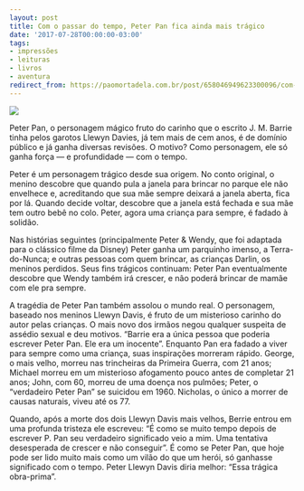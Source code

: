 ```yaml
---
layout: post
title: Com o passar do tempo, Peter Pan fica ainda mais trágico
date: '2017-07-28T00:00:00-03:00'
tags:
- impressões
- leituras
- livros
- aventura
redirect_from: https://paomortadela.com.br/post/658046949623300096/com-o-passar-do-tempo-peter-pan-fica-ainda-mais
---
```

![](https://64.media.tumblr.com/44358047409ca29aac459c9b70defdd5/7b3ad6f97f45e1d7-93/s540x810/b53df825c7073b1b9a92a2a840b8d160e7a1071a.png)

Peter Pan, o personagem mágico fruto do carinho que o escrito J. M. Barrie tinha pelos garotos Llewyn Davies, já tem mais de cem anos, é de domínio público e já ganha diversas revisões. O motivo? Como personagem, ele só ganha força — e profundidade — com o tempo.

Peter é um personagem trágico desde sua origem. No conto original, o menino descobre que quando pula a janela para brincar no parque ele não envelhece e, acreditando que sua mãe sempre deixará a janela aberta, fica por lá. Quando decide voltar, descobre que a janela está fechada e sua mãe tem outro bebê no colo. Peter, agora uma criança para sempre, é fadado à solidão.

Nas histórias seguintes (principalmente Peter & Wendy, que foi adaptada para o clássico filme da Disney) Peter ganha um parquinho imenso, a Terra-do-Nunca; e outras pessoas com quem brincar, as crianças Darlin, os meninos perdidos. Seus fins trágicos continuam: Peter Pan eventualmente descobre que Wendy também irá crescer, e não poderá brincar de mamãe com ele pra sempre.

A tragédia de Peter Pan também assolou o mundo real. O personagem, baseado nos meninos Llewyn Davis, é fruto de um misterioso carinho do autor pelas crianças. O mais novo dos irmãos negou qualquer suspeita de assédio sexual e deu motivos. “Barrie era a única pessoa que poderia escrever Peter Pan. Ele era um inocente”. Enquanto Pan era fadado a viver para sempre como uma criança, suas inspirações morreram rápido. George, o mais velho, morreu nas trincheiras da Primeira Guerra, com 21 anos; Michael morreu em um misterioso afogamento pouco antes de completar 21 anos; John, com 60, morreu de uma doença nos pulmões; Peter, o “verdadeiro Peter Pan” se suicidou em 1960. Nicholas, o único a morrer de causas naturais, viveu até os 77.

Quando, após a morte dos dois Llewyn Davis mais velhos, Berrie entrou em uma profunda tristeza ele escreveu: “É como se muito tempo depois de escrever P. Pan seu verdadeiro significado veio a mim. Uma tentativa desesperada de crescer e não conseguir”. É como se Peter Pan, que hoje pode ser lido muito mais como um vilão do que um herói, só ganhasse significado com o tempo. Peter Llewyn Davis diria melhor: “Essa trágica obra-prima”.

